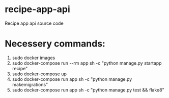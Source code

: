 # recipe-app-api

Recipe app api source code

# Necessery commands:

1. sudo docker images
2. sudo docker-compose run --rm app sh -c "python manage.py startapp recipe"
3. sudo docker-compose up
4. sudo docker-compose run app sh -c "python manage.py makemigrations"
5. sudo docker-compose run app sh -c "python manage.py test && flake8"
